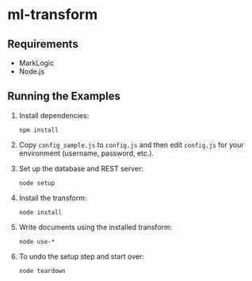 # ml-transform

## Requirements

- MarkLogic
- Node.js

## Running the Examples

1. Install dependencies:

   ```npm install```

2. Copy `config_sample.js` to `config.js` and then edit `config.js` for your environment (username, password, etc.).

3. Set up the database and REST server:

   ```node setup```

4. Install the transform:

   ```node install```

5. Write documents using the installed transform:

   ```node use-*```

5. To undo the setup step and start over:

   ```node teardown```
